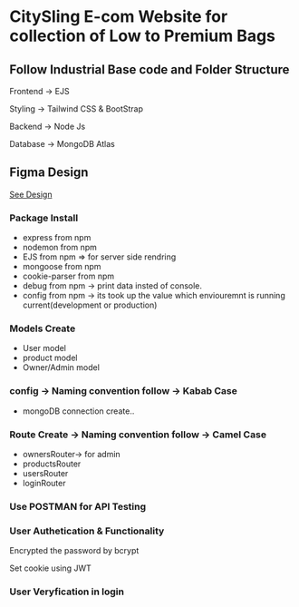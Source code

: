 <h1> CitySling E-com Website for collection of Low to Premium Bags</h1>

<h2> Follow Industrial Base code and Folder Structure </h2>
<div>
<p> Frontend -> EJS</p>
<p>Styling -> Tailwind CSS & BootStrap
<p>Backend -> Node Js</p>
<p>Database -> MongoDB Atlas</p>
 </div>

<div>
<h2>Figma Design </h2>
<a href="https://www.figma.com/design/3FH9gGvqy3SRoLwzIbTwlY/CitySling-Banner?node-id=27-3&t=nwKnXy5aOTgll4A2-0">See Design</a>
</div>

<h3> Package Install </h3>

- express from npm
- nodemon from npm
- EJS from npm => for server side rendring
- mongoose from npm
- cookie-parser from npm
- debug from npm -> print data insted of console.
- config from npm -> its took up the value which enviouremnt is running current(development or production)

<h3> Models Create</h3>

- User model
- product model
- Owner/Admin model

<h3>config -> Naming convention follow -> Kabab Case</h3>

- mongoDB connection create..

<h3> Route Create -> Naming convention follow -> Camel Case </h3>

- ownersRouter-> for admin
- productsRouter
- usersRouter
- loginRouter

<h3> Use POSTMAN for API Testing </h3>

<h3>User Authetication & Functionality </h3>
<p>Encrypted the password by bcrypt </p>
<p> Set cookie using JWT </p>
<h3> User Veryfication in login </h3>
